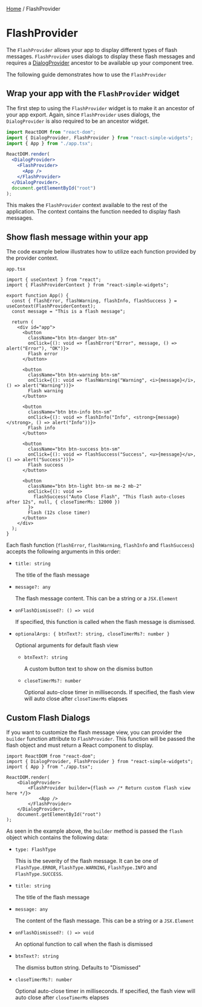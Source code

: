 [Home](../../../README.md) / FlashProvider

# FlashProvider

The `FlashProvider` allows your app to display different types of flash messages. `FlashProvider` uses dialogs to display these flash messages and requires a [DialogProvider](../../dialog-provider/usage.md) ancestor to be available up your component tree.

The following guide demonstrates how to use the `FlashProvider`

## Wrap your app with the `FlashProvider` widget

The first step to using the `FlashProvider` widget is to make it an ancestor of your app export. Again, since `FlashProvider` uses dialogs, the `DialogProvider` is also required to be an ancestor widget.

```jsx
import ReactDOM from "react-dom";
import { DialogProvider, FlashProvider } from "react-simple-widgets";
import { App } from "./app.tsx";

ReactDOM.render(
  <DialogProvider>
    <FlashProvider>
      <App />
    </FlashProvider>
  </DialogProvider>,
  document.getElementById("root")
);
```

This makes the `FlashProvider` context available to the rest of the application. The context contains the function needed to display flash messages.

## Show flash message within your app

The code example below illustrates how to utilize each function provided by the provider context.

`app.tsx`

```tsx
import { useContext } from "react";
import { FlashProviderContext } from "react-simple-widgets";

export function App() {
  const { flashError, flashWarning, flashInfo, flashSuccess } = useContext(FlashProviderContext);
  const message = "This is a flash message";

  return (
    <div id="app">
      <button
        className="btn btn-danger btn-sm"
        onClick={(): void => flashError("Error", message, () => alert("Error"), "OK")}>
        Flash error
      </button>

      <button
        className="btn btn-warning btn-sm"
        onClick={(): void => flashWarning("Warning", <i>{message}</i>, () => alert("Warning"))}>
        Flash warning
      </button>

      <button
        className="btn btn-info btn-sm"
        onClick={(): void => flashInfo("Info", <strong>{message}</strong>, () => alert("Info"))}>
        Flash info
      </button>

      <button
        className="btn btn-success btn-sm"
        onClick={(): void => flashSuccess("Success", <u>{message}</u>, () => alert("Success"))}>
        Flash success
      </button>

      <button
        className="btn btn-light btn-sm me-2 mb-2"
        onClick={(): void =>
          flashSuccess("Auto Close Flash", "This flash auto-closes after 12s", null, { closeTimerMs: 12000 })
        }>
        Flash (12s close timer)
      </button>
    </div>
  );
}
```

Each flash function (`flashError`, `flashWarning`, `flashInfo` and `flashSuccess`) accepts the following arguments in this order:

- `title: string`

  The title of the flash message

- `message?: any`

  The flash message content. This can be a string or a `JSX.Element`

- `onFlashDismissed?: () => void`

  If specified, this function is called when the flash message is dismissed.

- `optionalArgs: { btnText?: string, closeTimerMs?: number }`

  Optional arguments for default flash view

  - `btnText?: string`

    A custom button text to show on the dismiss button

  - `closeTimerMs?: number`

    Optional auto-close timer in milliseconds. If specified, the flash view will auto close after `closeTimerMs` elapses

## Custom Flash Dialogs

If you want to customize the flash message view, you can provider the `builder` function attribute to `FlashProvider`. This function will be passed the flash object and must return a React component to display.

```tsx
import ReactDOM from "react-dom";
import { DialogProvider, FlashProvider } from "react-simple-widgets";
import { App } from "./app.tsx";

ReactDOM.render(
    <DialogProvider>
        <FlashProvider builder={flash => /* Return custom flash view here */}>
            <App />
        </FlashProvider>
    </DialogProvider>,
    document.getElementById("root")
);
```

As seen in the example above, the `builder` method is passed the `flash` object which contains the following data:

- `type: FlashType`

  This is the severity of the flash message. It can be one of `FlashType.ERROR`, `FlashType.WARNING`, `FlashType.INFO` and `FlashType.SUCCESS`.

- `title: string`

  The title of the flash message

- `message: any`

  The content of the flash message. This can be a string or a `JSX.Element`

- `onFlashDismissed?: () => void`

  An optional function to call when the flash is dismissed

- `btnText?: string`

  The dismiss button string. Defaults to "Dismissed"

- `closeTimerMs?: number`

  Optional auto-close timer in milliseconds. If specified, the flash view will auto close after `closeTimerMs` elapses
